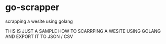 # go-scrapper
scrapping a wesite using golang

THIS IS JUST A SAMPLE HOW TO SCARRPING A WESITE USING GOLANG AND EXPORT IT TO JSON / CSV